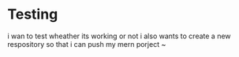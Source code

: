 # Testing
i wan to test wheather its working or not 
i also wants to create a new respository so that i can push my mern porject ~